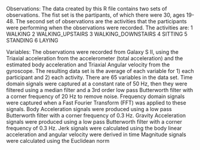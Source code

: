 Observations:
The data created by this R file contains two sets of observations.  The fist set is the partipants, of which there were 30, ages 19-48.
The second set of observations are the activities that the participants were performing when the observations were recorded.  The activities are:
1 WALKING
2 WALKING_UPSTAIRS
3 WALKING_DOWNSTAIRS
4 SITTING
5 STANDING
6 LAYING

Variables:
The observations were recorded from Galaxy S II, using the Triaxial acceleration from the accelerometer (total acceleration) and the estimated body acceleration and Triaxial Angular velocity from the gyroscope.  The resulting data set is the average of each variable for 1) each participant and 2) each activity.
There are 65 variables in the data set.
Time domain signals were captured at a constant rate of 50 Hz, then they were filtered using a median filter and a 3rd order low pass Butterworth filter with a corner frequency of 20 Hz to remove noise. 
Frequency domain signals were captured when a Fast Fourier Transform (FFT) was applied to these signals.
Body Acceleration signals were produced using a low pass Butterworth filter with a corner frequency of 0.3 Hz.
Gravity Acceleration signals were produced using a low pass Butterworth filter with a corner frequency of 0.3 Hz.
Jerk signals were calculated using the body linear acceleration and angular velocity were derived in time
Magnitude signals were calculated using the Euclidean norm
